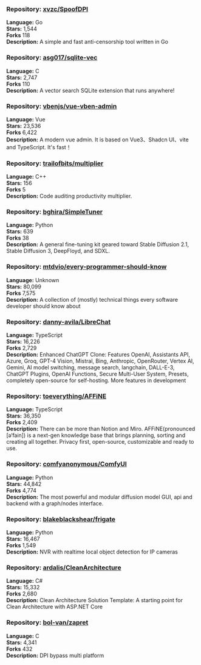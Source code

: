 ### **Repository:** [xvzc/SpoofDPI](https://github.com/xvzc/SpoofDPI)  

**Language:** Go  
**Stars:** 1,544  
**Forks** 118  
**Description:** A simple and fast anti-censorship tool written in Go  

### **Repository:** [asg017/sqlite-vec](https://github.com/asg017/sqlite-vec)  

**Language:** C  
**Stars:** 2,747  
**Forks** 110  
**Description:** A vector search SQLite extension that runs anywhere!  

### **Repository:** [vbenjs/vue-vben-admin](https://github.com/vbenjs/vue-vben-admin)  

**Language:** Vue  
**Stars:** 23,536  
**Forks** 6,422  
**Description:** A modern vue admin. It is based on Vue3、Shadcn UI、vite and TypeScript. It's fast！  

### **Repository:** [trailofbits/multiplier](https://github.com/trailofbits/multiplier)  

**Language:** C++  
**Stars:** 156  
**Forks** 5  
**Description:** Code auditing productivity multiplier.  

### **Repository:** [bghira/SimpleTuner](https://github.com/bghira/SimpleTuner)  

**Language:** Python  
**Stars:** 639  
**Forks** 38  
**Description:** A general fine-tuning kit geared toward Stable Diffusion 2.1, Stable Diffusion 3, DeepFloyd, and SDXL.  

### **Repository:** [mtdvio/every-programmer-should-know](https://github.com/mtdvio/every-programmer-should-know)  

**Language:** Unknown  
**Stars:** 80,099  
**Forks** 7,575  
**Description:** A collection of (mostly) technical things every software developer should know about  

### **Repository:** [danny-avila/LibreChat](https://github.com/danny-avila/LibreChat)  

**Language:** TypeScript  
**Stars:** 16,226  
**Forks** 2,729  
**Description:** Enhanced ChatGPT Clone: Features OpenAI, Assistants API, Azure, Groq, GPT-4 Vision, Mistral, Bing, Anthropic, OpenRouter, Vertex AI, Gemini, AI model switching, message search, langchain, DALL-E-3, ChatGPT Plugins, OpenAI Functions, Secure Multi-User System, Presets, completely open-source for self-hosting. More features in development  

### **Repository:** [toeverything/AFFiNE](https://github.com/toeverything/AFFiNE)  

**Language:** TypeScript  
**Stars:** 36,350  
**Forks** 2,409  
**Description:** There can be more than Notion and Miro. AFFiNE(pronounced [ə‘fain]) is a next-gen knowledge base that brings planning, sorting and creating all together. Privacy first, open-source, customizable and ready to use.  

### **Repository:** [comfyanonymous/ComfyUI](https://github.com/comfyanonymous/ComfyUI)  

**Language:** Python  
**Stars:** 44,842  
**Forks** 4,774  
**Description:** The most powerful and modular diffusion model GUI, api and backend with a graph/nodes interface.  

### **Repository:** [blakeblackshear/frigate](https://github.com/blakeblackshear/frigate)  

**Language:** Python  
**Stars:** 16,467  
**Forks** 1,549  
**Description:** NVR with realtime local object detection for IP cameras  

### **Repository:** [ardalis/CleanArchitecture](https://github.com/ardalis/CleanArchitecture)  

**Language:** C#  
**Stars:** 15,332  
**Forks** 2,680  
**Description:** Clean Architecture Solution Template: A starting point for Clean Architecture with ASP.NET Core  

### **Repository:** [bol-van/zapret](https://github.com/bol-van/zapret)  

**Language:** C  
**Stars:** 4,341  
**Forks** 432  
**Description:** DPI bypass multi platform  

